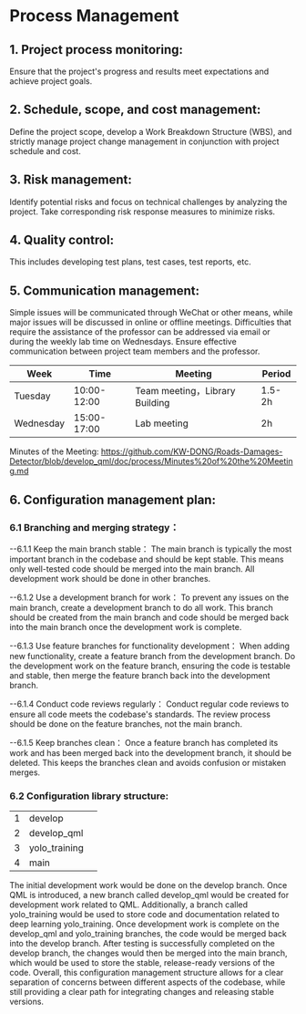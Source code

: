 #  Process Management
## 1. Project process monitoring:
Ensure that the project's progress and results meet expectations and achieve project goals.
## 2. Schedule, scope, and cost management: 
Define the project scope, develop a Work Breakdown Structure (WBS), and strictly manage project change management in conjunction with project schedule and cost.
## 3. Risk management: 
Identify potential risks and focus on technical challenges by analyzing the project. Take corresponding risk response measures to minimize risks.
## 4. Quality control: 
This includes developing test plans, test cases, test reports, etc.
## 5. Communication management: 
Simple issues will be communicated through WeChat or other means, while major issues will be discussed in online or offline meetings. Difficulties that require the assistance of the professor can be addressed via email or during the weekly lab time on Wednesdays. Ensure effective communication between project team members and the professor.

|Week|Time|Meeting|Period|
|---|---|---|---|
Tuesday|10:00-12:00|Team meeting，Library Building|1.5-2h|
Wednesday|15:00-17:00|Lab meeting|2h|

Minutes of the Meeting: https://github.com/KW-DONG/Roads-Damages-Detector/blob/develop_qml/doc/process/Minutes%20of%20the%20Meeting.md
## 6. Configuration management plan:
 
### 6.1 Branching and merging strategy：

  --6.1.1 Keep the main branch stable：
  The main branch is typically the most important branch in the codebase and should be kept stable. This means only well-tested code should be merged into the main branch. All development work should be done in other branches.
  
  --6.1.2 Use a development branch for work：
  To prevent any issues on the main branch, create a development branch to do all work. This branch should be created from the main branch and code should be merged back into the main branch once the development work is complete.
  
  --6.1.3 Use feature branches for functionality development：
  When adding new functionality, create a feature branch from the development branch. Do the development work on the feature branch, ensuring the code is testable and stable, then merge the feature branch back into the development branch.
  
  --6.1.4 Conduct code reviews regularly：
  Conduct regular code reviews to ensure all code meets the codebase's standards. The review process should be done on the feature branches, not the main branch.
  
  --6.1.5 Keep branches clean：
  Once a feature branch has completed its work and has been merged back into the development branch, it should be deleted. This keeps the branches clean and avoids confusion or mistaken merges.
  
### 6.2 Configuration library structure:
| | | |
|---|---|---|
|1|develop|
|2|develop_qml|
|3|yolo_training|
|4|main|

The initial development work would be done on the develop branch. Once QML is introduced, a new branch called develop_qml would be created for development work related to QML. Additionally, a branch called yolo_training would be used to store code and documentation related to deep learning yolo_training.
Once development work is complete on the develop_qml and yolo_training branches, the code would be merged back into the develop branch. After testing is successfully completed on the develop branch, the changes would then be merged into the main branch, which would be used to store the stable, release-ready versions of the code.
Overall, this configuration management structure allows for a clear separation of concerns between different aspects of the codebase, while still providing a clear path for integrating changes and releasing stable versions.
